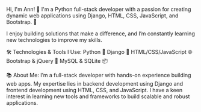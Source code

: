 Hi, I'm Ann! 👋 I'm a Python full-stack developer with a passion for creating dynamic web applications using Django, HTML, CSS, JavaScript, and Bootstrap. 🚀

I enjoy building solutions that make a difference, and I’m constantly learning new technologies to improve my skills.

🛠️ Technologies & Tools I Use:
Python 🐍
Django 🖤
HTML/CSS/JavaScript 🌐
Bootstrap & jQuery 🎨
MySQL & SQLite 📦



📚 About Me:
I’m a full-stack developer with hands-on experience building web apps. My expertise lies in backend development using Django and frontend development using HTML, CSS, and JavaScript. I have a keen interest in learning new tools and frameworks to build scalable and robust applications.

